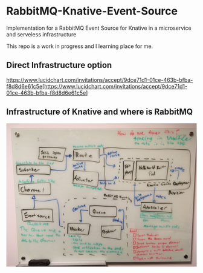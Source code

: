 # RabbitMQ-Knative-Event-Source
Implementation for a RabbitMQ Event Source for Knative in a microservice and serveless infrastructure

This repo is a work in progress and I learning place for me.

## Direct Infrastructure option
https://www.lucidchart.com/invitations/accept/9dce71d1-01ce-463b-bfba-f8d8d6e61c5e[https://www.lucidchart.com/invitations/accept/9dce71d1-01ce-463b-bfba-f8d8d6e61c5e]

## Infrastructure of Knative and where is RabbitMQ
![](https://github.com/Justin2997/RabbitMQ-Knative-Event-Source/blob/master/image/infrastructure.JPG?raw=true "Infrastructure")
